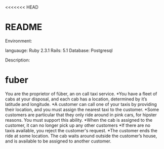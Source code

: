<<<<<<< HEAD
# README

Environment:

languauge: Ruby 2.3.1
Rails: 5.1
Database: Postgresql

Description:
# fuber
You are the proprietor of füber, an on call taxi service.
*You have a fleet of cabs at your disposal, and each cab has a location, determined by it’s latitude and longitude.
*A customer can call one of your taxis by providing their location, and you must assign the nearest taxi to the customer.
*Some customers are particular that they only ride around in pink cars, for hipster reasons. You must support this ability.
*When the cab is assigned to the customer, it can no longer pick up any other customers
*If there are no taxis available, you reject the customer's request.
*The customer ends the ride at some location. The cab waits around outside the customer’s house, and is available to be assigned to another customer.
